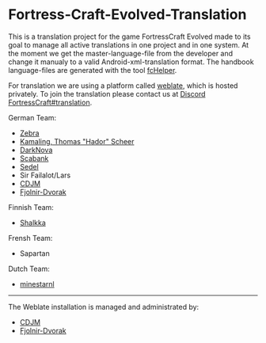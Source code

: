 # Fortress-Craft-Evolved-Translation
This is a translation project for the game FortressCraft Evolved made to its goal to manage all active translations in one project and in one system.
At the moment we get the master-language-file from the developer and change it manualy to a valid Android-xml-translation format.
The handbook language-files are generated with the tool [fcHelper](https://github.com/Fjolnir-Dvorak/fcHelper).

For translation we are using a platform called [weblate](https://github.com/WeblateOrg/weblate), which is hosted privately.
To join the translation please contact us at [Discord FortressCraft#translation](https://discord.gg/EHbmn5r).

German Team:
- [Zebra](https://github.com/zebra1993)
- [Kamaling, Thomas "Hador" Scheer](https://github.com/Kamaling)
- [DarkNova](https://github.com/xXDarkNovaXx)
- [Scabank](https://github.com/Scabank)
- [Sedel](https://github.com/Sedel)
- Sir Failalot/Lars
- [CDJM](https://github.com/cdjm)
- [Fjolnir-Dvorak](https://github.com/Fjolnir-Dvorak)

Finnish Team:
- [Shalkka](https://github.com/Shalkka)

Frensh Team:
- Sapartan

Dutch Team:
- [minestarnl](https://github.com/minestarnl)

---

The Weblate installation is managed and administrated by:
- [CDJM](https://github.com/cdjm)
- [Fjolnir-Dvorak](https://github.com/Fjolnir-Dvorak)